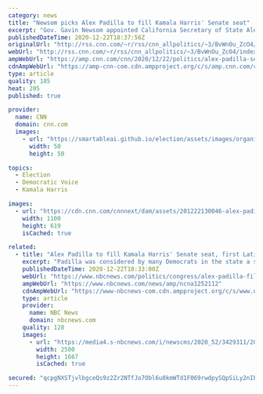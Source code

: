 ```yaml
---
category: news
title: "Newsom picks Alex Padilla to fill Kamala Harris' Senate seat"
excerpt: "Gov. Gavin Newsom appointed California Secretary of State Alex Padilla to fill Vice President-elect Kamala Harris' Senate seat on Tuesday, choosing the first Latino in state history for the role.\n    \n"
publishedDateTime: 2020-12-22T18:37:56Z
originalUrl: "http://rss.cnn.com/~r/rss/cnn_allpolitics/~3/BvWnOu_ZcO4/index.html"
webUrl: "http://rss.cnn.com/~r/rss/cnn_allpolitics/~3/BvWnOu_ZcO4/index.html"
ampWebUrl: "https://amp.cnn.com/cnn/2020/12/22/politics/alex-padilla-senate-gavin-newsom/index.html"
cdnAmpWebUrl: "https://amp-cnn-com.cdn.ampproject.org/c/s/amp.cnn.com/cnn/2020/12/22/politics/alex-padilla-senate-gavin-newsom/index.html"
type: article
quality: 185
heat: 205
published: true

provider:
  name: CNN
  domain: cnn.com
  images:
    - url: "https://smartableai.github.io/election/assets/images/organizations/cnn.com-50x50.jpg"
      width: 50
      height: 50

topics:
  - Election
  - Democratic Voice
  - Kamala Harris

images:
  - url: "https://cdn.cnn.com/cnnnext/dam/assets/201222130046-alex-padilla-file-super-tease.jpg"
    width: 1100
    height: 619
    isCached: true

related:
  - title: "Alex Padilla to fill Kamala Harris' Senate seat, first Latino to represent the state"
    excerpt: "Padilla was considered by many Democrats in the state a shoe-in for the job, given that he and Gov. Gavin Newsom have known each other for decades."
    publishedDateTime: 2020-12-22T18:33:00Z
    webUrl: "https://www.nbcnews.com/politics/congress/alex-padilla-fill-kamala-harris-senate-seat-first-latino-represent-n1252112"
    ampWebUrl: "https://www.nbcnews.com/news/amp/ncna1252112"
    cdnAmpWebUrl: "https://www-nbcnews-com.cdn.ampproject.org/c/s/www.nbcnews.com/news/amp/ncna1252112"
    type: article
    provider:
      name: NBC News
      domain: nbcnews.com
    quality: 128
    images:
      - url: "https://media4.s-nbcnews.com/i/newscms/2020_52/3429311/201118-alex-padilla-al-1302_db4e7b1cb765202eebe4ffb127a9ec09.jpg"
        width: 2500
        height: 1667
        isCached: true

secured: "qcpgNXSTjvlbgceQs9z2Zr2NTfJo7Obl6u0kmWTd1F069rwdpySQpSiLy2nIE+wDdebGqJeWCN3KojsBFgMC1vAMeBaqoqg/a9vcXNxaSAq2ZmhtqfdKkq8kkKQ28q+4Y4IbljKudG4kXpEnie9MW7FgnI2kzowNe48jnFWoZAb7vRH8qc/1nzCvEujtHq1VVyDOu1Pngd2PGY2kIJX8YL3AEe3EOY+gg7o8X282bsiYa/adxboCdiKW+i5A0x8F0EnlkPwwHsPxrPuXBUuP0+bjrSjrUIBU+q5EBjyKthEhQSDNAikiKLkwaykdsIiEIgKOZOknroj/FR9vnTy7rs28mk/+ITdKBEP0owd9RXQ=;kiPsMEzeGHT7Py21nNrHhQ=="
---
```


